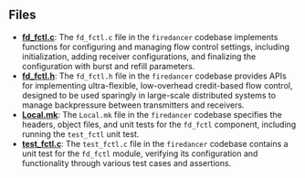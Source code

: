 
## Files
- **[fd_fctl.c](fctl/fd_fctl.c.driver.md)**: The `fd_fctl.c` file in the `firedancer` codebase implements functions for configuring and managing flow control settings, including initialization, adding receiver configurations, and finalizing the configuration with burst and refill parameters.
- **[fd_fctl.h](fctl/fd_fctl.h.driver.md)**: The `fd_fctl.h` file in the `firedancer` codebase provides APIs for implementing ultra-flexible, low-overhead credit-based flow control, designed to be used sparingly in large-scale distributed systems to manage backpressure between transmitters and receivers.
- **[Local.mk](fctl/Local.mk.driver.md)**: The `Local.mk` file in the `firedancer` codebase specifies the headers, object files, and unit tests for the `fd_fctl` component, including running the `test_fctl` unit test.
- **[test_fctl.c](fctl/test_fctl.c.driver.md)**: The `test_fctl.c` file in the `firedancer` codebase contains a unit test for the `fd_fctl` module, verifying its configuration and functionality through various test cases and assertions.
